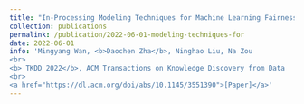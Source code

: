 ```yaml
---
title: "In-Processing Modeling Techniques for Machine Learning Fairness: A Survey"
collection: publications
permalink: /publication/2022-06-01-modeling-techniques-for
date: 2022-06-01
info: 'Mingyang Wan, <b>Daochen Zha</b>, Ninghao Liu, Na Zou
<br>
<b> TKDD 2022</b>, ACM Transactions on Knowledge Discovery from Data
<br>
<a href="https://dl.acm.org/doi/abs/10.1145/3551390">[Paper]</a>'
---
```

